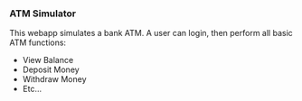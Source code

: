 ### ATM Simulator
This webapp simulates a bank ATM. A user can login, then perform all basic ATM functions: 
* View Balance
* Deposit Money
* Withdraw Money
* Etc...
